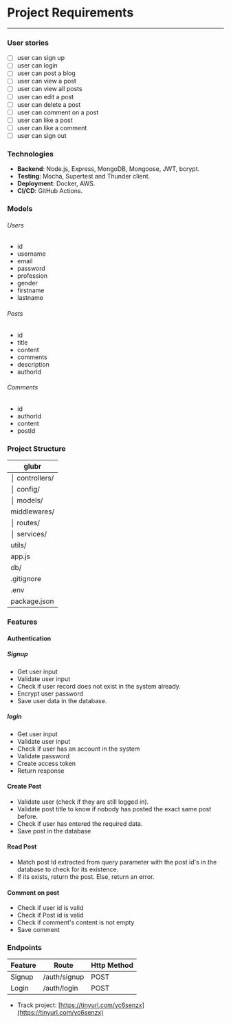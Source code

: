 # Project Requirements

---

### User stories

- [ ] user can sign up
- [ ] user can login
- [ ] user can post a blog
- [ ] user can view a post
- [ ] user can view all posts
- [ ] user can edit a post
- [ ] user can delete a post
- [ ] user can comment on a post
- [ ] user can like a post
- [ ] user can like a comment
- [ ] user can sign out

### Technologies

- **Backend**: Node.js, Express, MongoDB, Mongoose, JWT, bcrypt.
- **Testing**: Mocha, Supertest and Thunder client.
- **Deployment**: Docker, AWS.
- **CI/CD**: GitHub Actions.

### Models

###### Users

- id
- username
- email
- password
- profession
- gender
- firstname
- lastname

###### Posts

- id
- title
- content
- comments
- description
- authorId

###### Comments

- id
- authorId
- content
- postId

### Project Structure

| glubr          |
| -------------- |
| │ controllers/ |
| │ config/      |
| │ models/      |
| middlewares/   |
| │ routes/      |
| │ services/    |
| utils/         |
| app.js         |
| db/            |
| .gitignore     |
| .env           |
| package.json   |

### Features

#### Authentication

##### Signup

- Get user input
- Validate user input
- Check if user record does not exist in the system already.
- Encrypt user password
- Save user data in the database.

##### login

- Get user input
- Validate user input
- Check if user has an account in the system
- Validate password
- Create access token
- Return response

#### Create Post

- Validate user (check if they are still logged in).
- Validate post title to know if nobody has posted the exact same post before.
- Check if user has entered the required data.
- Save post in the database

#### Read Post

- Match post Id extracted from query parameter with the post id's in the database to check for its existence.
- If its exists, return the post. Else, return an error.

#### Comment on post

- Check if user id is valid
- Check if Post id is valid
- Check if comment's content is not empty
- Save comment

### Endpoints

| Feature | Route        | Http Method |
| ------- | ------------ | ----------- |
| Signup  | /auth/signup | POST        |
| Login   | /auth/login  | POST        |

- Track project: [https://tinyurl.com/yc6senzx](https://tinyurl.com/yc6senzx)
